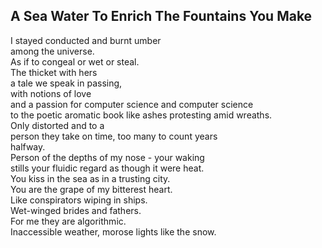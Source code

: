 A Sea Water To Enrich The Fountains You Make
--------------------------------------------
I stayed conducted and burnt umber  
among the universe.  
As if to congeal or wet or steal.  
The thicket with hers  
a tale we speak in passing,  
with notions of love  
and a passion for computer science and computer science  
to the poetic aromatic book like ashes protesting amid wreaths.  
Only distorted and to a  
person they take on time, too many to count years  
halfway.  
Person of the depths of my nose - your waking  
stills your fluidic regard as though it were heat.  
You kiss in the sea as in a trusting city.  
You are the grape of my bitterest heart.  
Like conspirators wiping in ships.  
Wet-winged brides and fathers.  
For me they are algorithmic.  
Inaccessible weather, morose lights like the snow.  
